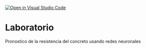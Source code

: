 [![Open in Visual Studio Code](https://classroom.github.com/assets/open-in-vscode-718a45dd9cf7e7f842a935f5ebbe5719a5e09af4491e668f4dbf3b35d5cca122.svg)](https://classroom.github.com/online_ide?assignment_repo_id=13118259&assignment_repo_type=AssignmentRepo)
# Laboratorio
Pronostico de la resistencia del concreto usando redes neuronales
